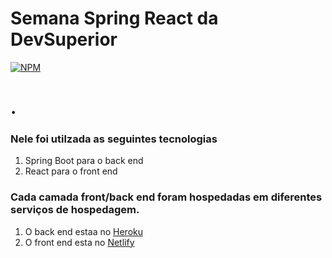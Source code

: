 # Semana Spring React da DevSuperior
[![NPM](https://img.shields.io/apm/l/react)](https://github.com/wandyluc/projeto-sts3/blob/master/LICENSE)
<h1>.</h1>

<h3>Nele foi utilzada as seguintes tecnologias</h3>
<ol>
  <li> Spring Boot para o back end </li>
  <li> React para o front end </li>
</ol>

<h3>Cada camada front/back end foram hospedadas em diferentes serviços de hospedagem.</h3>
<ol>
  <li> O back end estaa no  <a href="www.heroku.com">Heroku</a></li>
  <li> O front end esta no  <a href="www.neflify.com">Netlify</a> </li>
</ol>  
  

